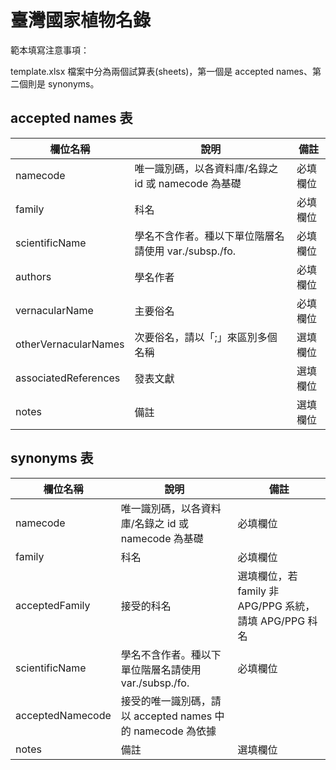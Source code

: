 # 臺灣國家植物名錄

範本填寫注意事項：

template.xlsx 檔案中分為兩個試算表(sheets)，第一個是 accepted names、第二個則是 synonyms。


## accepted names 表

| 欄位名稱              | 說明               | 備註             |
| --------------------- | ------------------ | ---------------- |
| namecode              | 唯一識別碼，以各資料庫/名錄之 id 或 namecode 為基礎 | 必填欄位|
| family                | 科名               | 必填欄位|
| scientificName        | 學名不含作者。種以下單位階層名請使用 var./subsp./fo.       | 必填欄位|
| authors               | 學名作者          | 必填欄位 |
| vernacularName        | 主要俗名          | 必填欄位 |
| otherVernacularNames  | 次要俗名，請以「;」來區別多個名稱 | 選填欄位|
| associatedReferences  | 發表文獻          | 選填欄位 |
| notes                 | 備註              | 選填欄位 |

## synonyms 表

| 欄位名稱              | 說明               | 備註             |
| --------------------- | ------------------ | ---------------- |
| namecode              | 唯一識別碼，以各資料庫/名錄之 id 或 namecode 為基礎 | 必填欄位|
| family                | 科名               | 必填欄位|
| acceptedFamily        | 接受的科名        | 選填欄位，若 family 非 APG/PPG 系統，請填 APG/PPG 科名|
| scientificName        | 學名不含作者。種以下單位階層名請使用 var./subsp./fo.       | 必填欄位|
| acceptedNamecode      | 接受的唯一識別碼，請以 accepted names 中的 namecode 為依據 |
| notes                 | 備註              | 選填欄位 |


